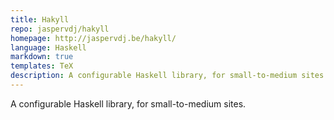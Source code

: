 ```yaml
---
title: Hakyll
repo: jaspervdj/hakyll
homepage: http://jaspervdj.be/hakyll/
language: Haskell
markdown: true
templates: TeX
description: A configurable Haskell library, for small-to-medium sites.
---
```


A configurable Haskell library, for small-to-medium sites.
